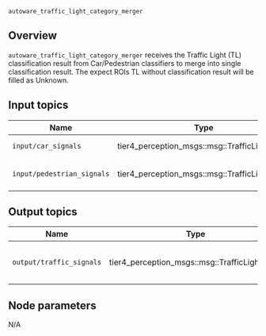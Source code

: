 `autoware_traffic_light_category_merger`

## Overview

`autoware_traffic_light_category_merger` receives the Traffic Light (TL) classification result from Car/Pedestrian classifiers to merge into single classification result. The expect ROIs TL without classification result will be filled as Unknown.

## Input topics

| Name                       | Type                                          | Description                   |
| -------------------------- | --------------------------------------------- | ----------------------------- |
| `input/car_signals`        | tier4_perception_msgs::msg::TrafficLightArray | Car TLs classification        |
| `input/pedestrian_signals` | tier4_perception_msgs::msg::TrafficLightArray | Pedestrian TLs classification |

## Output topics

| Name                     | Type                                          | Description                           |
| ------------------------ | --------------------------------------------- | ------------------------------------- |
| `output/traffic_signals` | tier4_perception_msgs::msg::TrafficLightArray | Car and Pedestrian TLs classification |

## Node parameters

N/A

